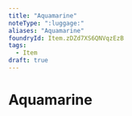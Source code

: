 ```yaml
---
title: "Aquamarine"
noteType: ":luggage:"
aliases: "Aquamarine"
foundryId: Item.zDZd7XS6QNVqzEzB
tags:
  - Item
draft: true
---
```


# Aquamarine
